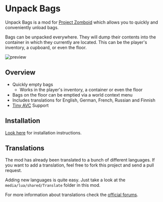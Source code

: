 # Unpack Bags

Unpack Bags is a mod for [Project Zomboid](http://projectzomboid.com/) which allows you to quickly and conveniently unload bags.

Bags can be unpacked everywhere. They will dump their contents into the container in which they currently are located. This can be the player's inventory, a cupboard, or even the floor.

![preview](https://raw.githubusercontent.com/rm-code/unpack-bags/develop/unpack.png)

## Overview

- Quickly empty bags
	- Works in the player's inventory, a container or even the floor
- Bags on the floor can be emptied via a world context menu
- Includes translations for English, German, French, Russian and Finnish 
- [Tiny AVC](https://github.com/blind-coder/pz-tiny_avc) Support

## Installation

[Look here](http://theindiestone.com/forums/index.php/topic/1395-) for installation instructions.


## Translations
The mod has already been translated to a bunch of different languages. If you want to add a translation, feel free to fork this project and send a pull request.

Adding new languages is quite easy. Just take a look at the ```media/lua/shared/Translate``` folder in this mod.

For more information about translations check the [official forums](http://theindiestone.com/forums/index.php/forum/56-).
